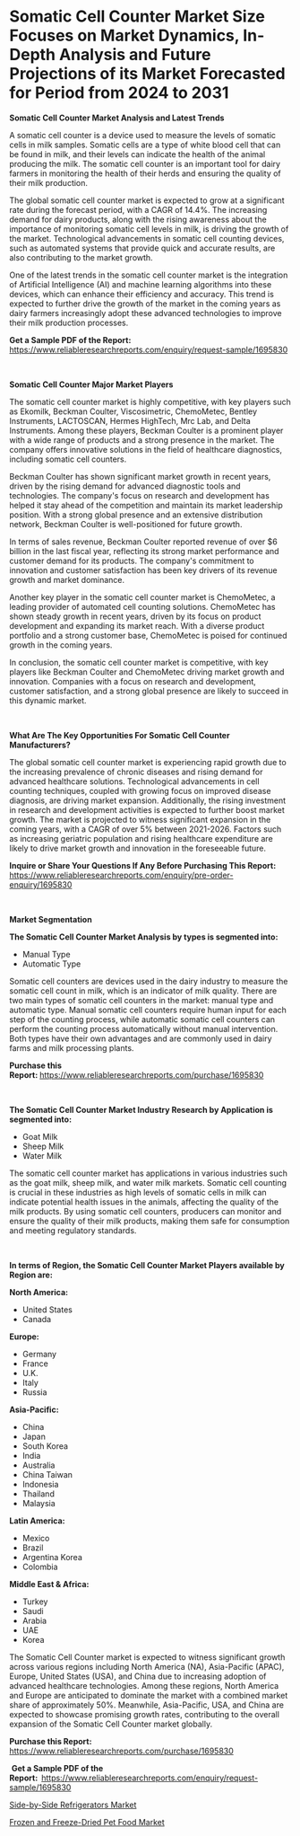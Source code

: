 <p><h1>Somatic Cell Counter Market Size Focuses on Market Dynamics, In-Depth Analysis and Future Projections of its Market Forecasted for Period from 2024 to 2031</h1></p><p><strong>Somatic Cell Counter Market Analysis and Latest Trends</strong></p>
<p><p>A somatic cell counter is a device used to measure the levels of somatic cells in milk samples. Somatic cells are a type of white blood cell that can be found in milk, and their levels can indicate the health of the animal producing the milk. The somatic cell counter is an important tool for dairy farmers in monitoring the health of their herds and ensuring the quality of their milk production.</p><p>The global somatic cell counter market is expected to grow at a significant rate during the forecast period, with a CAGR of 14.4%. The increasing demand for dairy products, along with the rising awareness about the importance of monitoring somatic cell levels in milk, is driving the growth of the market. Technological advancements in somatic cell counting devices, such as automated systems that provide quick and accurate results, are also contributing to the market growth.</p><p>One of the latest trends in the somatic cell counter market is the integration of Artificial Intelligence (AI) and machine learning algorithms into these devices, which can enhance their efficiency and accuracy. This trend is expected to further drive the growth of the market in the coming years as dairy farmers increasingly adopt these advanced technologies to improve their milk production processes.</p></p>
<p><strong>Get a Sample PDF of the Report:&nbsp;</strong> <a href="https://www.reliableresearchreports.com/enquiry/request-sample/1695830">https://www.reliableresearchreports.com/enquiry/request-sample/1695830</a></p>
<p>&nbsp;</p>
<p><strong>Somatic Cell Counter Major Market Players</strong></p>
<p><p>The somatic cell counter market is highly competitive, with key players such as Ekomilk, Beckman Coulter, Viscosimetric, ChemoMetec, Bentley Instruments, LACTOSCAN, Hermes HighTech, Mrc Lab, and Delta Instruments. Among these players, Beckman Coulter is a prominent player with a wide range of products and a strong presence in the market. The company offers innovative solutions in the field of healthcare diagnostics, including somatic cell counters.</p><p>Beckman Coulter has shown significant market growth in recent years, driven by the rising demand for advanced diagnostic tools and technologies. The company's focus on research and development has helped it stay ahead of the competition and maintain its market leadership position. With a strong global presence and an extensive distribution network, Beckman Coulter is well-positioned for future growth.</p><p>In terms of sales revenue, Beckman Coulter reported revenue of over $6 billion in the last fiscal year, reflecting its strong market performance and customer demand for its products. The company's commitment to innovation and customer satisfaction has been key drivers of its revenue growth and market dominance.</p><p>Another key player in the somatic cell counter market is ChemoMetec, a leading provider of automated cell counting solutions. ChemoMetec has shown steady growth in recent years, driven by its focus on product development and expanding its market reach. With a diverse product portfolio and a strong customer base, ChemoMetec is poised for continued growth in the coming years.</p><p>In conclusion, the somatic cell counter market is competitive, with key players like Beckman Coulter and ChemoMetec driving market growth and innovation. Companies with a focus on research and development, customer satisfaction, and a strong global presence are likely to succeed in this dynamic market.</p></p>
<p>&nbsp;</p>
<p><strong>What Are The Key Opportunities For Somatic Cell Counter Manufacturers?</strong></p>
<p><p>The global somatic cell counter market is experiencing rapid growth due to the increasing prevalence of chronic diseases and rising demand for advanced healthcare solutions. Technological advancements in cell counting techniques, coupled with growing focus on improved disease diagnosis, are driving market expansion. Additionally, the rising investment in research and development activities is expected to further boost market growth. The market is projected to witness significant expansion in the coming years, with a CAGR of over 5% between 2021-2026. Factors such as increasing geriatric population and rising healthcare expenditure are likely to drive market growth and innovation in the foreseeable future.</p></p>
<p><strong>Inquire or Share Your Questions If Any Before Purchasing This Report:</strong> <a href="https://www.reliableresearchreports.com/enquiry/pre-order-enquiry/1695830">https://www.reliableresearchreports.com/enquiry/pre-order-enquiry/1695830</a></p>
<p>&nbsp;</p>
<p><strong>Market Segmentation</strong></p>
<p><strong>The Somatic Cell Counter Market Analysis by types is segmented into:</strong></p>
<p><ul><li>Manual Type</li><li>Automatic Type</li></ul></p>
<p><p>Somatic cell counters are devices used in the dairy industry to measure the somatic cell count in milk, which is an indicator of milk quality. There are two main types of somatic cell counters in the market: manual type and automatic type. Manual somatic cell counters require human input for each step of the counting process, while automatic somatic cell counters can perform the counting process automatically without manual intervention. Both types have their own advantages and are commonly used in dairy farms and milk processing plants.</p></p>
<p><strong>Purchase this Report:&nbsp;</strong><a href="https://www.reliableresearchreports.com/purchase/1695830">https://www.reliableresearchreports.com/purchase/1695830</a></p>
<p>&nbsp;</p>
<p><strong>The Somatic Cell Counter Market Industry Research by Application is segmented into:</strong></p>
<p><ul><li>Goat Milk</li><li>Sheep Milk</li><li>Water Milk</li></ul></p>
<p><p>The somatic cell counter market has applications in various industries such as the goat milk, sheep milk, and water milk markets. Somatic cell counting is crucial in these industries as high levels of somatic cells in milk can indicate potential health issues in the animals, affecting the quality of the milk products. By using somatic cell counters, producers can monitor and ensure the quality of their milk products, making them safe for consumption and meeting regulatory standards.</p></p>
<p>&nbsp;</p>
<p><strong>In terms of Region, the Somatic Cell Counter Market Players available by Region are:</strong></p>
<p>
    <p> <strong> North America: </strong>
        <ul>
            <li>United States</li>
            <li>Canada</li>
        </ul>
        </p> 
    <p> <strong> Europe: </strong>
        <ul>
            <li>Germany</li>
            <li>France</li>
            <li>U.K.</li>
            <li>Italy</li>
            <li>Russia</li>
        </ul>
        </p> 
    <p> <strong> Asia-Pacific: </strong>
        <ul>
            <li>China</li>
            <li>Japan</li>
            <li>South Korea</li>
            <li>India</li>
            <li>Australia</li>
            <li>China Taiwan</li>
            <li>Indonesia</li>
            <li>Thailand</li>
            <li>Malaysia</li>
        </ul>
        </p> 
    <p> <strong> Latin America: </strong>
        <ul>
            <li>Mexico</li>
            <li>Brazil</li>
            <li>Argentina Korea</li>
            <li>Colombia</li>
        </ul>
        </p> 
    <p> <strong> Middle East & Africa: </strong>
        <ul>
            <li>Turkey</li>
            <li>Saudi</li>
            <li>Arabia</li>
            <li>UAE</li>
            <li>Korea</li>
        </ul>
    </p>
    </p>
<p><p>The Somatic Cell Counter market is expected to witness significant growth across various regions including North America (NA), Asia-Pacific (APAC), Europe, United States (USA), and China due to increasing adoption of advanced healthcare technologies. Among these regions, North America and Europe are anticipated to dominate the market with a combined market share of approximately 50%. Meanwhile, Asia-Pacific, USA, and China are expected to showcase promising growth rates, contributing to the overall expansion of the Somatic Cell Counter market globally.</p></p>
<p><strong>Purchase this Report: </strong><a href="https://www.reliableresearchreports.com/purchase/1695830">https://www.reliableresearchreports.com/purchase/1695830</a></p>
<p>&nbsp;<strong>Get a Sample PDF of the Report:&nbsp;&nbsp;</strong><a href="https://www.reliableresearchreports.com/enquiry/request-sample/1695830">https://www.reliableresearchreports.com/enquiry/request-sample/1695830</a></p>
<p><strong></strong></p>
<p><p><a href="https://issuu.com/reportprime-2/docs/side-by-side-refrigerators-market-size-2030.pptx">Side-by-Side Refrigerators Market</a></p><p><a href="https://issuu.com/reportprime-2/docs/frozen-and-freeze-dried-pet-food-market-size-2030.">Frozen and Freeze-Dried Pet Food Market</a></p></p>